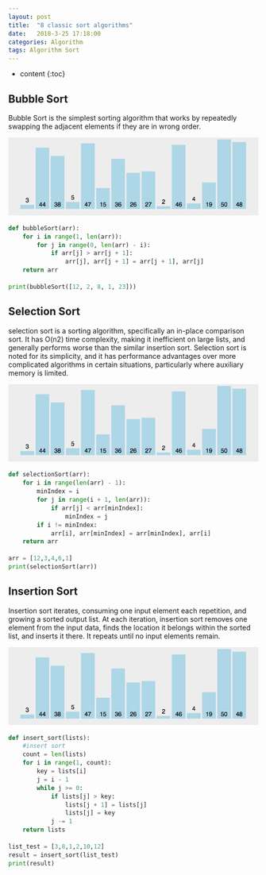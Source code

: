 ```yaml
---
layout: post
title:  "8 classic sort algorithms"
date:   2018-3-25 17:18:00
categories: Algorithm
tags: Algorithm Sort
---
```


* content
{:toc}

## Bubble Sort
Bubble Sort is the simplest sorting algorithm that works by repeatedly swapping the adjacent elements if they are in wrong order.

![Bubble Sort](https://raw.githubusercontent.com/love-douya/love-douya.github.io/master/Bubble%20Sort.gif)

```python
def bubbleSort(arr):
    for i in range(1, len(arr)):
        for j in range(0, len(arr) - i):
            if arr[j] > arr[j + 1]:
                arr[j], arr[j + 1] = arr[j + 1], arr[j]
    return arr

print(bubbleSort([12, 2, 8, 1, 23]))
```

## Selection Sort
selection sort is a sorting algorithm, specifically an in-place comparison sort. It has O(n2) time complexity, making it inefficient on large lists, and generally performs worse than the similar insertion sort. Selection sort is noted for its simplicity, and it has performance advantages over more complicated algorithms in certain situations, particularly where auxiliary memory is limited.

![Selection Sort](https://raw.githubusercontent.com/love-douya/love-douya.github.io/master/Bubble%20Sort.gif)

```python
def selectionSort(arr):
    for i in range(len(arr) - 1):
        minIndex = i
        for j in range(i + 1, len(arr)):
            if arr[j] < arr[minIndex]:
                minIndex = j
        if i != minIndex:
            arr[i], arr[minIndex] = arr[minIndex], arr[i]
    return arr

arr = [12,3,4,6,1]
print(selectionSort(arr))
```

## Insertion Sort
Insertion sort iterates, consuming one input element each repetition, and growing a sorted output list. At each iteration, insertion sort removes one element from the input data, finds the location it belongs within the sorted list, and inserts it there. It repeats until no input elements remain.

![Insertion Sort](https://raw.githubusercontent.com/love-douya/love-douya.github.io/master/Bubble%20Sort.gif)

```python
def insert_sort(lists):
    #insert sort
    count = len(lists)
    for i in range(1, count):
        key = lists[i]
        j = i - 1
        while j >= 0:
            if lists[j] > key:
                lists[j + 1] = lists[j]
                lists[j] = key
            j -= 1
    return lists

list_test = [3,8,1,2,10,12]
result = insert_sort(list_test)
print(result)
```
